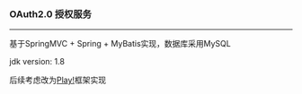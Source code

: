 ### OAuth2.0 授权服务

---

基于SpringMVC + Spring + MyBatis实现，数据库采用MySQL

jdk version: 1.8

后续考虑改为[Play!](https://www.playframework.com/)框架实现